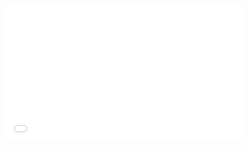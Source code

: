 <iframe width="630" height="360" src="//www.youtube.com/embed/{{ include.video_id }}" frameborder="0" allowfullscreen></iframe>
